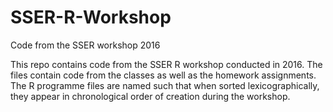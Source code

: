 # SSER-R-Workshop
Code from the SSER workshop 2016

This repo contains code from the SSER R workshop conducted in 2016. The files contain code from the classes as well as the homework assignments. The R programme files are named such that when sorted lexicographically, they appear in chronological order of creation during the workshop.
